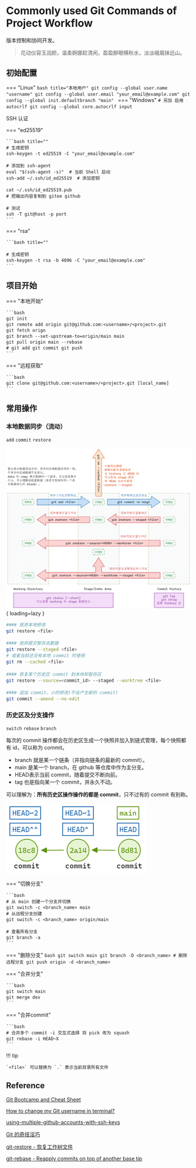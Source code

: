 # Commonly used Git Commands of Project Workflow

版本控制和协同开发。

> 花动仪容玉润颜，温柔婀娜趁清闲，盈盈醉眼横秋水，淡淡峨眉抹远山。



## 初始配置

=== "Linux"
    ```bash title="本地用户"
    git config --global user.name "username"
    git config --global user.email "your_email@example.com"
    git config --global init.defaultbranch "main"
    ```
=== "Windows"
    ```
    # 另加 启用 autocrlf
    git config --global core.autocrlf input
    ```

SSH 认证

=== "ed25519"

    ```bash title=""
    # 生成密钥
    ssh-keygen -t ed25519 -C "your_email@example.com"

    # 添加到 ssh-agent
    eval "$(ssh-agent -s)"  # 当前 Shell 启动
    ssh-add ~/.ssh/id_ed25519  # 添加密钥

    cat ~/.ssh/id_ed25519.pub
    # 把输出内容复制到 gitee github

    # 测试
    ssh -T git@host -p port
    ```

=== "rsa"

    ```bash title=""

    # 生成密钥
    ssh-keygen -t rsa -b 4096 -C "your_email@example.com"
    ```

## 项目开始

=== "本地开始"

    ```bash
    git init
    git remote add origin git@github.com:<username>/<project>.git
    git fetch orign
    git branch --set-upstream-to=origin/main main
    git pull origin main --rebase
    # git add git commit git push
    ```

=== "远程获取"

    ```bash
    git clone git@github.com:<username>/<project>.git [local_name]
    ```

## 常用操作

### 本地数据同步（流动）

`add` `commit` `restore`

![git flow](./assets/images/git_flow_local.excalidraw.png){ loading=lazy }

```bash
#### 放弃本地修改
git restore <file>

#### 放弃提交暂存去数据
git restore --staged <file>
# 或者当前还没有本地 commit 时使用
git rm --cached <file>

#### 恢复某个历史区 commit 到本地和暂存区
git restore --source=<commit_id> --staged --worktree <file>

#### 追加 commit，小的修改(不会产生新的 commit)
git commit --amend --no-edit
```

### 历史区及分支操作

`switch` `rebase` `branch`

每次的 commit 操作都会在历史区生成一个快照并加入到链式管理，每个快照都有 id，可以称为 commit。

- branch 就是某一个链条（并指向链条的最新的 commit）。
- main 是某一个 branch，在 github 等仓库中作为主分支。
- HEAD表示当前 commit，随着提交不断向前。
- tag 也是指向某一个 commit，并永久不动。

可以理解为：**所有历史区操作操作的都是 commit**，只不过有的 commit 有别称。

![commit](./assets/images/git_history_commit.excalidraw.png)

=== "切换分支"

    ```bash
    # 从 main 创建一个分支并切换
    git switch -c <branch_name> main
    # 从远程分支创建
    git switch -c <branch_name> origin/main

    # 查看所有分支
    git branch -a
    ```

=== "删除分支"
    ```bash
    git switch main
    git branch -D <branch_name>
    # 删除远程分支
    git push origin -d <branch_name>
    ```

=== "合并分支"

    ```bash
    git switch main
    git merge dev
    ```

=== "合并commit"

    ```bash
    # 合并多个 commit -i 交互式选择 将 pick 改为 squash
    git rebase -i HEAD~X
    ```

!!! tip

    `<file>` 可以替换为 `.` 表示当前目录所有文件

## Reference

[Git Bootcamp and Cheat Sheet](https://devguide.python.org/getting-started/git-boot-camp/)

[How to change my Git username in terminal? ](https://stackoverflow.com/questions/22844806/how-to-change-my-git-username-in-terminal)

[using-multiple-github-accounts-with-ssh-keys](https://gist.github.com/oanhnn/80a89405ab9023894df7)

[Git 的奇技淫巧](https://hellogithub.com/article/9aed28d4d64b4649bb364685ef557ae4)

[git-restore - 恢复工作树文件](https://git-scm.com/docs/git-restore/zh_HANS-CN)

[git-rebase - Reapply commits on top of another base tip](https://git-scm.com/docs/git-rebase)
